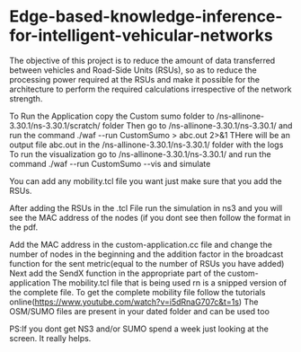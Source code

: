 # Edge-based-knowledge-inference-for-intelligent-vehicular-networks
The objective of this project is to reduce the amount of data transferred between vehicles and Road-Side Units (RSUs), so as to reduce the processing power required at the RSUs and make it possible for the architecture to perform the required calculations irrespective of the network strength.


To Run the Application copy the Custom sumo folder to /ns-allinone-3.30.1/ns-3.30.1/scratch/ folder
Then go to /ns-allinone-3.30.1/ns-3.30.1/ and run the command
./waf --run CustomSumo > abc.out 2>&1
THere will be an output file abc.out in the /ns-allinone-3.30.1/ns-3.30.1/ folder with the logs
To run the visualization go to /ns-allinone-3.30.1/ns-3.30.1/ and run the command
./waf --run CustomSumo --vis
and simulate 

You can add any mobility.tcl file you want just make sure that you add the RSUs.

After adding the RSUs in the .tcl File run the simulation in ns3 and you will see the MAC address of the nodes (if you dont see then follow the format in the pdf.

Add the MAC address in the custom-application.cc file and change the number of nodes in the beginning and the addition factor in the broadcast function for the sent metric(equal to the number of RSUs you have added)
Next add the SendX function in the appropriate part of the custom-application 
The mobility.tcl file that is being used rn is a snipped version of the complete file. 
To get the complete mobility file follow the tutorials online(https://www.youtube.com/watch?v=i5dRnaG707c&t=1s)
The OSM/SUMO files are present in your dated folder and can be used too

PS:If you dont get NS3 and/or SUMO spend a week just looking at the screen. It really helps.
